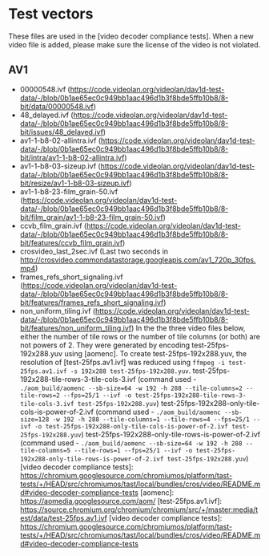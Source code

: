 # Test vectors

These files are used in the [video decoder compliance tests].
When a new video file is added, please make sure the license of the video is not
violated.

## AV1

* 00000548.ivf (https://code.videolan.org/videolan/dav1d-test-data/-/blob/0b1ae65ec0c949bb1aac496d1b3f8bde5ffb10b8/8-bit/data/00000548.ivf)
* 48\_delayed.ivf (https://code.videolan.org/videolan/dav1d-test-data/-/blob/0b1ae65ec0c949bb1aac496d1b3f8bde5ffb10b8/8-bit/issues/48_delayed.ivf)
* av1-1-b8-02-allintra.ivf (https://code.videolan.org/videolan/dav1d-test-data/-/blob/0b1ae65ec0c949bb1aac496d1b3f8bde5ffb10b8/8-bit/intra/av1-1-b8-02-allintra.ivf)
* av1-1-b8-03-sizeup.ivf (https://code.videolan.org/videolan/dav1d-test-data/-/blob/0b1ae65ec0c949bb1aac496d1b3f8bde5ffb10b8/8-bit/resize/av1-1-b8-03-sizeup.ivf)
* av1-1-b8-23-film\_grain-50.ivf (https://code.videolan.org/videolan/dav1d-test-data/-/blob/0b1ae65ec0c949bb1aac496d1b3f8bde5ffb10b8/8-bit/film_grain/av1-1-b8-23-film_grain-50.ivf)
* ccvb\_film\_grain.ivf (https://code.videolan.org/videolan/dav1d-test-data/-/blob/0b1ae65ec0c949bb1aac496d1b3f8bde5ffb10b8/8-bit/features/ccvb_film_grain.ivf)
* crosvideo\_last\_2sec.ivf (Last two seconds in http://crosvideo.commondatastorage.googleapis.com/av1_720p_30fps.mp4)
* frames\_refs\_short\_signaling.ivf (https://code.videolan.org/videolan/dav1d-test-data/-/blob/0b1ae65ec0c949bb1aac496d1b3f8bde5ffb10b8/8-bit/features/frames_refs_short_signaling.ivf)
* non\_uniform\_tiling.ivf (https://code.videolan.org/videolan/dav1d-test-data/-/blob/0b1ae65ec0c949bb1aac496d1b3f8bde5ffb10b8/8-bit/features/non_uniform_tiling.ivf)
In the the three video files below, either the number of tile rows or the number of tile columns (or both) are not powers of 2. They were generated by encoding test-25fps-192x288.yuv using [aomenc]. To create test-25fps-192x288.yuv, the resolution of [test-25fps.av1.ivf] was reduced using `ffmpeg -i test-25fps.av1.ivf -s 192x288 test-25fps-192x288.yuv`.
test-25fps-192x288-tile-rows-3-tile-cols-3.ivf (command used - `./aom_build/aomenc --sb-size=64 -w 192 -h 288 --tile-columns=2 --tile-rows=2 --fps=25/1 --ivf -o test-25fps-192x288-tile-rows-3-tile-cols-3.ivf test-25fps-192x288.yuv`)
test-25fps-192x288-only-tile-cols-is-power-of-2.ivf (command used - `./aom_build/aomenc --sb-size=128 -w 192 -h 288 --tile-columns=1 --tile-rows=4 --fps=25/1 --ivf -o test-25fps-192x288-only-tile-cols-is-power-of-2.ivf test-25fps-192x288.yuv`)
test-25fps-192x288-only-tile-rows-is-power-of-2.ivf (command used - `./aom_build/aomenc --sb-size=64 -w 192 -h 288 --tile-columns=5 --tile-rows=1 --fps=25/1 --ivf -o test-25fps-192x288-only-tile-rows-is-power-of-2.ivf test-25fps-192x288.yuv`)
[video decoder compliance tests]: https://chromium.googlesource.com/chromiumos/platform/tast-tests/+/HEAD/src/chromiumos/tast/local/bundles/cros/video/README.md#video-decoder-compliance-tests
[aomenc]: https://aomedia.googlesource.com/aom/
[test-25fps.av1.ivf]: https://source.chromium.org/chromium/chromium/src/+/master:media/test/data/test-25fps.av1.ivf
[video decoder compliance tests]: https://chromium.googlesource.com/chromiumos/platform/tast-tests/+/HEAD/src/chromiumos/tast/local/bundles/cros/video/README.md#video-decoder-compliance-tests
